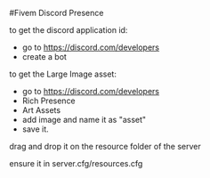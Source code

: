 #Fivem Discord Presence

to get the discord application id:
- go to https://discord.com/developers
- create a bot

to get the Large Image asset:
- go to https://discord.com/developers
- Rich Presence
- Art Assets
- add image and name it as "asset"
- save it.

drag and drop it on the resource folder of the server

ensure it in server.cfg/resources.cfg
